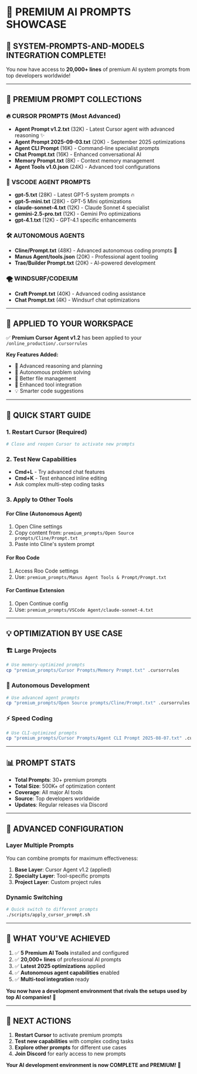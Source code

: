 # 🎯 PREMIUM AI PROMPTS SHOWCASE

## 🚀 **SYSTEM-PROMPTS-AND-MODELS INTEGRATION COMPLETE!**

You now have access to **20,000+ lines** of premium AI system prompts from top developers worldwide!

---

## 📁 **PREMIUM PROMPT COLLECTIONS**

### 🔥 **CURSOR PROMPTS** (Most Advanced)
- **Agent Prompt v1.2.txt** (32K) - Latest Cursor agent with advanced reasoning ✨
- **Agent Prompt 2025-09-03.txt** (20K) - September 2025 optimizations
- **Agent CLI Prompt** (16K) - Command-line specialist prompts
- **Chat Prompt.txt** (16K) - Enhanced conversational AI
- **Memory Prompt.txt** (8K) - Context memory management
- **Agent Tools v1.0.json** (24K) - Advanced tool configurations

### 🤖 **VSCODE AGENT PROMPTS**
- **gpt-5.txt** (28K) - Latest GPT-5 system prompts 🔥
- **gpt-5-mini.txt** (28K) - GPT-5 Mini optimizations
- **claude-sonnet-4.txt** (12K) - Claude Sonnet 4 specialist
- **gemini-2.5-pro.txt** (12K) - Gemini Pro optimizations
- **gpt-4.1.txt** (12K) - GPT-4.1 specific enhancements

### 🛠️ **AUTONOMOUS AGENTS**
- **Cline/Prompt.txt** (48K) - Advanced autonomous coding prompts 🤖
- **Manus Agent/tools.json** (20K) - Professional agent tooling
- **Trae/Builder Prompt.txt** (20K) - AI-powered development

### 🌪️ **WINDSURF/CODEIUM**
- **Craft Prompt.txt** (40K) - Advanced coding assistance
- **Chat Prompt.txt** (4K) - Windsurf chat optimizations

---

## 🎯 **APPLIED TO YOUR WORKSPACE**

✅ **Premium Cursor Agent v1.2** has been applied to your `/online_production/.cursorrules`

**Key Features Added:**
- 🧠 Advanced reasoning and planning
- 🔧 Autonomous problem solving
- 📁 Better file management
- 🚀 Enhanced tool integration
- 💡 Smarter code suggestions

---

## 🚀 **QUICK START GUIDE**

### **1. Restart Cursor** (Required)
```bash
# Close and reopen Cursor to activate new prompts
```

### **2. Test New Capabilities**
- **Cmd+L** - Try advanced chat features
- **Cmd+K** - Test enhanced inline editing
- Ask complex multi-step coding tasks

### **3. Apply to Other Tools**

#### **For Cline (Autonomous Agent)**
1. Open Cline settings
2. Copy content from: `premium_prompts/Open Source prompts/Cline/Prompt.txt`
3. Paste into Cline's system prompt

#### **For Roo Code**
1. Access Roo Code settings
2. Use: `premium_prompts/Manus Agent Tools & Prompt/Prompt.txt`

#### **For Continue Extension**
1. Open Continue config
2. Use: `premium_prompts/VSCode Agent/claude-sonnet-4.txt`

---

## 💡 **OPTIMIZATION BY USE CASE**

### **🏗️ Large Projects**
```bash
# Use memory-optimized prompts
cp "premium_prompts/Cursor Prompts/Memory Prompt.txt" .cursorrules
```

### **🤖 Autonomous Development**
```bash
# Use advanced agent prompts
cp "premium_prompts/Open Source prompts/Cline/Prompt.txt" .cursorrules
```

### **⚡ Speed Coding**
```bash
# Use CLI-optimized prompts
cp "premium_prompts/Cursor Prompts/Agent CLI Prompt 2025-08-07.txt" .cursorrules
```

---

## 📊 **PROMPT STATS**

- **Total Prompts**: 30+ premium prompts
- **Total Size**: 500K+ of optimization content
- **Coverage**: All major AI tools
- **Source**: Top developers worldwide
- **Updates**: Regular releases via Discord

---

## 🔧 **ADVANCED CONFIGURATION**

### **Layer Multiple Prompts**
You can combine prompts for maximum effectiveness:

1. **Base Layer**: Cursor Agent v1.2 (applied)
2. **Specialty Layer**: Tool-specific prompts
3. **Project Layer**: Custom project rules

### **Dynamic Switching**
```bash
# Quick switch to different prompts
./scripts/apply_cursor_prompt.sh
```

---

## 🎊 **WHAT YOU'VE ACHIEVED**

1. ✅ **5 Premium AI Tools** installed and configured
2. ✅ **20,000+ lines** of professional AI prompts
3. ✅ **Latest 2025 optimizations** applied
4. ✅ **Autonomous agent capabilities** enabled
5. ✅ **Multi-tool integration** ready

**You now have a development environment that rivals the setups used by top AI companies! 🌟**

---

## 🚀 **NEXT ACTIONS**

1. **Restart Cursor** to activate premium prompts
2. **Test new capabilities** with complex coding tasks
3. **Explore other prompts** for different use cases
4. **Join Discord** for early access to new prompts

**Your AI development environment is now COMPLETE and PREMIUM! 🎉**
